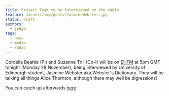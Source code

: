 ```yaml
---
title: Project Team to be interviewed on the radio
feature: /assets/img/posts/JasmineWebster.jpg
status: draft
authors:
  - jedge
tags:
  - news
  - media
  - radio
---
```


Cordelia Beattie (PI) and Suzanne Trill (Co-I) will be on  [EHFM](https://www.ehfm.live/) at 5pm GMT tonight (Monday 28 November), being interviewed by University of Edinburgh student, Jasmine Webster aka Webster's Dictionary. They will be talking all things Alice Thornton, although there may well be digressions!

You can catch up afterwards [here](https://www.mixcloud.com/jasmine-webster2/entry-16-alice-thornton/)
